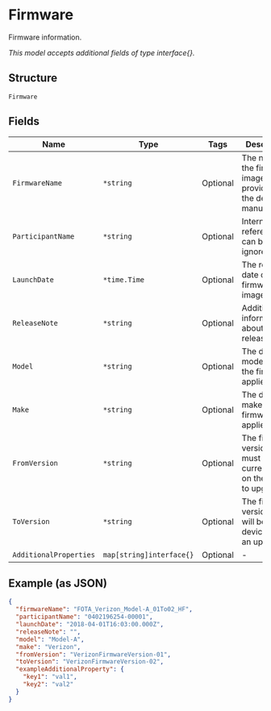 
# Firmware

Firmware information.

*This model accepts additional fields of type interface{}.*

## Structure

`Firmware`

## Fields

| Name | Type | Tags | Description |
|  --- | --- | --- | --- |
| `FirmwareName` | `*string` | Optional | The name of the firmware image, provided by the device manufacturer. |
| `ParticipantName` | `*string` | Optional | Internal reference; can be ignored. |
| `LaunchDate` | `*time.Time` | Optional | The release date of the firmware image. |
| `ReleaseNote` | `*string` | Optional | Additional information about the release. |
| `Model` | `*string` | Optional | The device model that the firmware applies to. |
| `Make` | `*string` | Optional | The device make that the firmware applies to. |
| `FromVersion` | `*string` | Optional | The firmware version that must currently be on the device to upgrade. |
| `ToVersion` | `*string` | Optional | The firmware version that will be on the device after an upgrade. |
| `AdditionalProperties` | `map[string]interface{}` | Optional | - |

## Example (as JSON)

```json
{
  "firmwareName": "FOTA_Verizon_Model-A_01To02_HF",
  "participantName": "0402196254-00001",
  "launchDate": "2018-04-01T16:03:00.000Z",
  "releaseNote": "",
  "model": "Model-A",
  "make": "Verizon",
  "fromVersion": "VerizonFirmwareVersion-01",
  "toVersion": "VerizonFirmwareVersion-02",
  "exampleAdditionalProperty": {
    "key1": "val1",
    "key2": "val2"
  }
}
```

